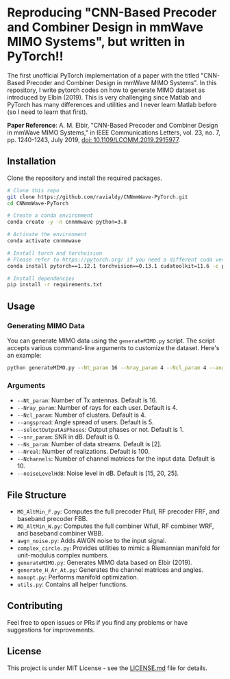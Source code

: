 # Reproducing "CNN-Based Precoder and Combiner Design in mmWave MIMO Systems", but written in PyTorch!!
The first unofficial PyTorch implementation of a paper with the titled "CNN-Based Precoder and Combiner Design in mmWave MIMO Systems". In this repository, I write pytorch codes on how to generate MIMO dataset as introduced by Elbin (2019). This is very challenging since Matlab and PyTorch has many differences and utilities and I never learn Matlab before (so I need to learn that first). 

**Paper Reference**: A. M. Elbir, "CNN-Based Precoder and Combiner Design in mmWave MIMO Systems," in IEEE Communications Letters, vol. 23, no. 7, pp. 1240-1243, July 2019, [doi: 10.1109/LCOMM.2019.2915977](https://ieeexplore.ieee.org/document/8710287).

## Installation

Clone the repository and install the required packages.

```bash
# Clone this repo
git clone https://github.com/ravialdy/CNNmmWave-PyTorch.git
cd CNNmmWave-PyTorch

# Create a conda environment
conda create -y -n cnnmmwave python=3.8

# Activate the environment
conda activate cnnmmwave

# Install torch and torchvision
# Please refer to https://pytorch.org/ if you need a different cuda version
conda install pytorch==1.12.1 torchvision==0.13.1 cudatoolkit=11.6 -c pytorch -c conda-forge

# Install dependencies
pip install -r requirements.txt
```

## Usage

### Generating MIMO Data

You can generate MIMO data using the `generateMIMO.py` script. The script accepts various command-line arguments to customize the dataset. Here's an example:

```bash
python generateMIMO.py --Nt_param 16 --Nray_param 4 --Ncl_param 4 --angspread 5 --selectOutputAsPhases 1 --snr_param 0 --Ns_param 2 --Nreal 100 --Nchannels 10 --noiseLevelHdB 15 20 25
```

### Arguments

- `--Nt_param`: Number of Tx antennas. Default is 16.
- `--Nray_param`: Number of rays for each user. Default is 4.
- `--Ncl_param`: Number of clusters. Default is 4.
- `--angspread`: Angle spread of users. Default is 5.
- `--selectOutputAsPhases`: Output phases or not. Default is 1.
- `--snr_param`: SNR in dB. Default is 0.
- `--Ns_param`: Number of data streams. Default is [2].
- `--Nreal`: Number of realizations. Default is 100.
- `--Nchannels`: Number of channel matrices for the input data. Default is 10.
- `--noiseLevelHdB`: Noise level in dB. Default is [15, 20, 25].

## File Structure

- `MO_AltMin_F.py`: Computes the full precoder Ffull, RF precoder FRF, and baseband precoder FBB.
- `MO_AltMin_W.py`: Computes the full combiner Wfull, RF combiner WRF, and baseband combiner WBB.
- `awgn_noise.py`: Adds AWGN noise to the input signal.
- `complex_circle.py`: Provides utilities to mimic a Riemannian manifold for unit-modulus complex numbers.
- `generateMIMO.py`: Generates MIMO data based on Elbir (2019).
- `generate_H_Ar_At.py`: Generates the channel matrices and angles.
- `manopt.py`: Performs manifold optimization.
- `utils.py`: Contains all helper functions.

## Contributing

Feel free to open issues or PRs if you find any problems or have suggestions for improvements.

## License

This project is under MIT License - see the [LICENSE.md](LICENSE) file for details.